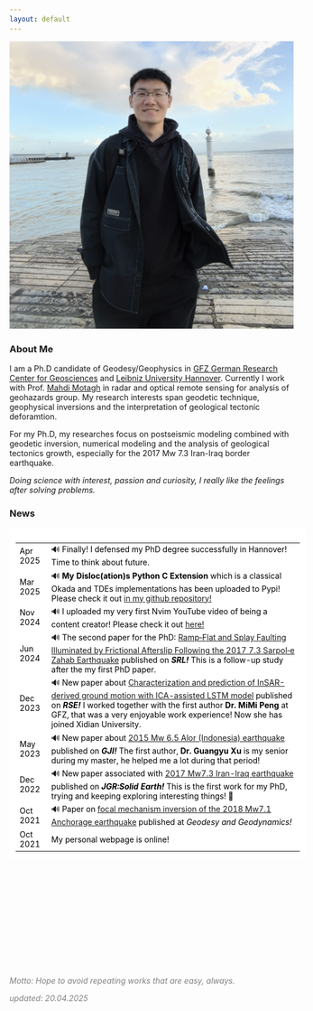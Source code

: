 ```yaml
---
layout: default
---
```


<!-- <img src="my_photo6.jpg" /> -->
<img class="profile-picture" src="./img/my_pho4.jpg">
<!-- this is comments -->

### About Me

I am a Ph.D candidate of Geodesy/Geophysics in [GFZ German Research Center for Geosciences](https://www.gfz-potsdam.de/en/home/) and [Leibniz University Hannover](https://www.uni-hannover.de/en/). Currently I work with Prof. [Mahdi Motagh](https://www.gfz-potsdam.de/en/staff/mahdi-motagh/sec14/) in radar and optical remote sensing for analysis of geohazards group. My research interests span geodetic technique, geophysical inversions and the interpretation of geological tectonic deforamtion.  

For my Ph.D, my researches focus on postseismic modeling combined with geodetic inversion, numerical modeling and the analysis of geological tectonics growth, especially for the 2017 Mw 7.3 Iran-Iraq border earthquake.  

*Doing science with interest,  passion and curiosity, I really like the feelings after solving problems.*

<!-- -------------------------------------------------------------------------------------------------- -->

### News
<!-- this is comments -->
<!--   <td width="15%">Jun 2024</td> -->
<!-- css overflow format -->
<style>
#overflow {
    background: white;
    color: black;
    padding: 10px;
    width: 100%;
    height: 560px;
    overflow: scroll;
    border: 1px solid white;
}
</style>

 
<div id="overflow">
<table style="width:100%">
  <tr>
    <td>Apr 2025</td>
    <td>&#128266; Finally! I defensed my PhD degree successfully in Hannover! Time to think about future.</td>
  </tr>
  <tr>
    <td>Mar 2025</td>
    <td>&#128266; <b>My Disloc(ation)s Python C Extension</b> which is a classical Okada and TDEs implementations has been uploaded to Pypi! Please check it out <a href="https://github.com/ZelongGuo/dislocs">in my github repository!</a></td>
  </tr>
  <tr>
    <td>Nov 2024</td>
    <td>&#128266; I uploaded my very first Nvim YouTube video of being a content creator! Please check it out <a href="https://youtu.be/G--6WTxMwyM">here!</a></td>
  </tr>
  <tr>
    <td>Jun 2024</td>
    <td>&#128266; The second paper for the PhD: <a href="https://pubs.geoscienceworld.org/ssa/srl/article/doi/10.1785/0220230425/644725/Ramp-Flat-and-Splay-Faulting-Illuminated-by">Ramp‐Flat and Splay Faulting Illuminated by Frictional Afterslip Following the 2017 
 7.3 Sarpol‐e Zahab Earthquake</a>  published on <i><b>SRL!</b></i> This is a follow-up study after the my first PhD paper. </td>
  </tr>
  <tr>
    <td>Dec 2023</td>
    <td>&#128266; New paper about <a href="https://www.sciencedirect.com/science/article/pii/S0034425723004753?dgcid=coauthor">Characterization and prediction of InSAR-derived ground motion with ICA-assisted LSTM model</a>  published on <i><b>RSE!</b></i> I worked together with the first author <b>Dr. MiMi Peng</b> at GFZ, that was a very enjoyable work experience! Now she has joined Xidian University. </td>
  </tr>
  <tr>
    <td>May 2023</td>
    <td>&#128266; New paper about <a href="https://academic.oup.com/gji/advance-article/doi/10.1093/gji/ggad211/7176061"> 2015 Mw 6.5 Alor (Indonesia) earthquake </a>  published on <i><b>GJI!</b></i> The first author, <b>Dr. Guangyu Xu</b> is my senior during my master, he helped me a lot during that period! </td>
  </tr>
  <tr>
    <td>Dec 2022</td>
    <td>&#128266; New paper associated with <a href="https://agupubs.onlinelibrary.wiley.com/doi/10.1029/2022JB025148"> 2017 Mw7.3 Iran-Iraq earthquake </a>  published on <i><b>JGR:Solid Earth!</b></i> This is the first work for my PhD, trying and keeping exploring interesting things! &#128170; </td>
  </tr>
  <tr>
    <td>Oct 2021</td>
    <td> &#128266; Paper on <a href="https://www.sciencedirect.com/science/article/pii/S1674984721000690?via%3Dihub">focal mechanism inversion of the 2018 Mw7.1 Anchorage earthquake</a> published at <i>Geodesy and Geodynamics!</i></td>
  </tr>
  <tr>
    <td>Oct 2021</td>
    <td>My personal webpage is online!</td>
  </tr>
</table>
</div>

<!-- Now revolvermap only shows in the main page.-->
<!-- Now revolvermap has some problems ... When it resolved just uncomment the following ...   -->
<!--
<script type="text/javascript" src="//rf.revolvermaps.com/0/0/6.js?i=56ln2hcl5aa&amp;m=0&amp;c=ff0000&amp;cr1=ffffff&amp;f=arial&amp;l=0" async="async"></script>
-->
<!-- Now we shift to a new one ... -->   <!-- adjust the globe size with css -->
<div style="
    width: 180px; 
    height: 180px; 
    overflow: hidden; 
    margin: 0 auto; 
    padding: 8px;
    display: flex; 
    justify-content: center; 
    align-items: center; 
">
    <script type="text/javascript" id="clstr_globe" src="//clustrmaps.com/globe.js?d=7UGJKFkyNL9rr4TqW6m9fV-9ccDI5fIbK4JkeQwboqQ"></script>
</div>

<!---------------------------------------------------------------------------------- -->

<p style="font-size: 2; color: gray;"><i>Motto: Hope to avoid repeating works that are easy, always.</i></p>
<p style="font-size: 2; color: gray;"><i>updated: 20.04.2025</i></p>


